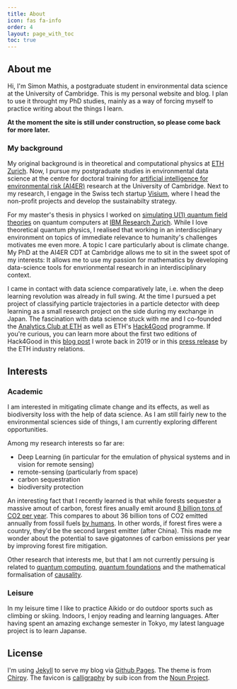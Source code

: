 ```yaml
---
title: About
icon: fas fa-info
order: 4
layout: page_with_toc
toc: true
---
```


## About me
Hi, I'm Simon Mathis, a postgraduate student in environmental data science at the University of Cambridge. This is my personal website and blog. I plan to use it throught my PhD studies, mainly as a way of forcing myself to practice writing about the things I learn.  

__At the moment the site is still under construction, so please come back for more later.__

### My background
My original background is in theoretical and computational physics at [ETH Zurich](https://ethz.ch/en.html). Now, I pursue my postgraduate studies in environmental data science at the centre for doctoral training for [artificial intelligence for environmental risk (AI4ER)](https://ai4er-cdt.esc.cam.ac.uk/) research at the University of Cambridge. Next to my research, I engage in the Swiss tech startup [Visium](https://visium.ch/), where I head the non-profit projects and develop the sustainabilty strategy.

For my master's thesis in physics I worked on [simulating U(1) quantum field theories](https://arxiv.org/abs/2005.10271) on quantum computers at [IBM Research Zurich](https://www.zurich.ibm.com/st/quantum/). While I love theoretical quantum physics, I realised that working in an interdisciplinary environment on topics of immediate relevance to humanity's challenges motivates me even more. A topic I care particularly about is climate change. My PhD at the AI4ER CDT at Cambridge allows me to sit in the sweet spot of my interests: It allows me to use my passion for mathematics by developing data-science tools for envrionmental research in an interdisciplinary context.  

I came in contact with data science comparatively late, i.e. when the deep learning revolution was already in full swing. At the time I pursued a pet project of classifying particle trajectories in a particle detector with deep learning as a small research project on the side during my exchange in Japan. The fascination with data science stuck with me and I co-founded the [Analytics Club at ETH](https://analytics-club.org/) as well as ETH's [Hack4Good](https://analytics-club.org/hack4good) programme. If you're curious, you can learn more about the first two editions of Hack4Good in this [blog post](https://blogs.ethz.ch/ETHambassadors/2019/08/22/hack4good/) I wrote back in 2019 or in this [press release](https://ethz.ch/en/industry/industry/news/data/2020/04/eth-students-assist-ngos-in-war-zones.html) by the ETH industry relations.

## Interests
### Academic
I am interested in mitigating climate change and its effects, as well as biodiversity loss with the help of data science. As I am still fairly new to the environmental sciences side of things, I am currently exploring different opportunities.  

Among my research interests so far are:
- Deep Learning (in particular for the emulation of physical systems and in vision for remote sensing)
- remote-sensing (particularly from space)
- carbon sequestration
- biodiversity protection

An interesting fact that I recently learned is that while forests sequester a massive amout of carbon, forest fires anually emit around [8 billion tons of CO2 per year](https://essd.copernicus.org/articles/9/697/2017/). This compares to about 36 billion tons of CO2 emitted annually from fossil fuels [by humans](https://ourworldindata.org/grapher/annual-co-emissions-by-region?time=earliest..latest). In other words, if forest fires were a country, they'd be the second largest emitter (after China). This made me wonder about the potential to save gigatonnes of carbon emissions per year by improving forest fire mitigation.

Other research that interests me, but that I am not currently persuing is related to [quantum computing](https://journals.aps.org/prd/abstract/10.1103/PhysRevD.102.094501), [quantum foundations](https://github.com/Croydon-Brixton/qthought) and the mathematical formalisation of [causality](https://ftp.cs.ucla.edu/pub/stat_ser/r350.pdf).

### Leisure
In my leisure time I like to practice Aikido or do outdoor sports such as climbing or skiing. Indoors, I enjoy reading and learning languages. After having spent an amazing exchange semester in Tokyo, my latest language project is to learn Japanse.
## License
I'm using [Jekyll](https://jekyllrb.com/) to serve my blog via [Github Pages](https://pages.github.com/). The theme is from [Chirpy](https://github.com/cotes2020/jekyll-theme-chirpy). The favicon is [calligraphy](https://thenounproject.com/search/?q=calligraphy&i=1606333) by suib icon from the [Noun Project](https://thenounproject.com/).  

